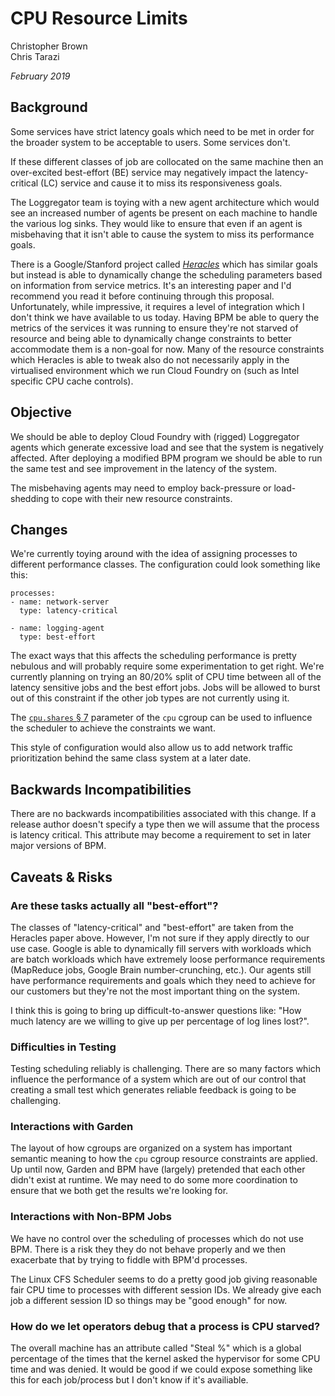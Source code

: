 # CPU Resource Limits

Christopher Brown  
Chris Tarazi

*February 2019*

## Background

Some services have strict latency goals which need to be met in order for the
broader system to be acceptable to users. Some services don't.

If these different classes of job are collocated on the same machine then an
over-excited best-effort (BE) service may negatively impact the
latency-critical (LC) service and cause it to miss its responsiveness goals. 

The Loggregator team is toying with a new agent architecture which would see an
increased number of agents be present on each machine to handle the various log
sinks. They would like to ensure that even if an agent is misbehaving that it
isn't able to cause the system to miss its performance goals.

There is a Google/Stanford project called [*Heracles*][heracles] which has
similar goals but instead is able to dynamically change the scheduling
parameters based on information from service metrics. It's an interesting paper
and I'd recommend you read it before continuing through this proposal.
Unfortunately, while impressive, it requires a level of integration which I
don't think we have available to us today. Having BPM be able to query the
metrics of the services it was running to ensure they're not starved of
resource and being able to dynamically change constraints to better accommodate
them is a non-goal for now. Many of the resource constraints which Heracles is
able to tweak also do not necessarily apply in the virtualised environment
which we run Cloud Foundry on (such as Intel specific CPU cache controls).

[heracles]: https://ai.google/research/pubs/pub45351

## Objective

We should be able to deploy Cloud Foundry with (rigged) Loggregator agents
which generate excessive load and see that the system is negatively affected.
After deploying a modified BPM program we should be able to run the same test
and see improvement in the latency of the system.

The misbehaving agents may need to employ back-pressure or load-shedding to
cope with their new resource constraints.

## Changes

We're currently toying around with the idea of assigning processes to different
performance classes. The configuration could look something like this:

    processes:
    - name: network-server
      type: latency-critical

    - name: logging-agent
      type: best-effort

The exact ways that this affects the scheduling performance is pretty nebulous
and will probably require some experimentation to get right. We're currently
planning on trying an 80/20% split of CPU time between all of the latency
sensitive jobs and the best effort jobs. Jobs will be allowed to burst out of
this constraint if the other job types are not currently using it.

The [`cpu.shares` § 7][shares] parameter of the `cpu` cgroup can be used to
influence the scheduler to achieve the constraints we want.

This style of configuration would also allow us to add network traffic
prioritization behind the same class system at a later date.

[shares]: https://www.kernel.org/doc/Documentation/scheduler/sched-design-CFS.txt

## Backwards Incompatibilities

There are no backwards incompatibilities associated with this change. If a
release author doesn't specify a type then we will assume that the process is
latency critical. This attribute may become a requirement to set in later major
versions of BPM.

## Caveats & Risks

### Are these tasks actually all "best-effort"?

The classes of "latency-critical" and "best-effort" are taken from the Heracles
paper above. However, I'm not sure if they apply directly to our use case.
Google is able to dynamically fill servers with workloads which are batch
workloads which have extremely loose performance requirements (MapReduce jobs,
Google Brain number-crunching, etc.). Our agents still have performance
requirements and goals which they need to achieve for our customers but they're
not the most important thing on the system.

I think this is going to bring up difficult-to-answer questions like: "How much
latency are we willing to give up per percentage of log lines lost?".

### Difficulties in Testing

Testing scheduling reliably is challenging. There are so many factors which
influence the performance of a system which are out of our control that
creating a small test which generates reliable feedback is going to be
challenging.

### Interactions with Garden

The layout of how cgroups are organized on a system has important semantic
meaning to how the `cpu` cgroup resource constraints are applied. Up until now,
Garden and BPM have (largely) pretended that each other didn't exist at
runtime. We may need to do some more coordination to ensure that we both get
the results we're looking for.

### Interactions with Non-BPM Jobs

We have no control over the scheduling of processes which do not use BPM. There
is a risk they they do not behave properly and we then exacerbate that by
trying to fiddle with BPM'd processes.

The Linux CFS Scheduler seems to do a pretty good job giving reasonable fair
CPU time to processes with different session IDs. We already give each job a
different session ID so things may be "good enough" for now.

### How do we let operators debug that a process is CPU starved?

The overall machine has an attribute called "Steal %" which is a global
percentage of the times that the kernel asked the hypervisor for some CPU time
and was denied. It would be good if we could expose something like this for
each job/process but I don't know if it's availiable.
